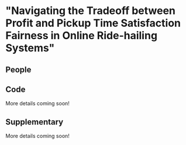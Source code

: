 # "Navigating the Tradeoff between Profit and Pickup Time Satisfaction Fairness in Online Ride-hailing Systems"


## People

## Code

More details coming soon!

## Supplementary

More details coming soon!
